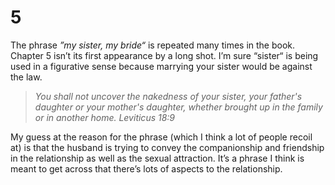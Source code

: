 # 5

The phrase *”my sister, my bride“* is repeated many times in the book. Chapter 5 isn’t its first appearance by a long shot. I’m sure “sister“ is being used in a figurative sense because marrying your sister would be against the law. 

>*You shall not uncover the nakedness of your sister, your father's daughter or your mother's daughter, whether brought up in the family or in another home.
>Leviticus 18:9*

My guess at the reason for the phrase (which I think a lot of people recoil at) is that the husband is trying to convey the companionship and friendship in the relationship as well as the sexual attraction. It’s a phrase I think is meant to get across that there’s lots of aspects to the relationship. 